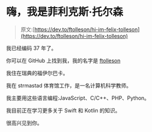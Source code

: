 # 嗨，我是菲利克斯·托尔森

> 原文:[https://dev.to/ftolleson/hi-im-felix-tolleson](https://dev.to/ftolleson/hi-im-felix-tolleson)

我已经编码 37 年了。

你可以在 GitHub 上找到我，我的名字是 [ftolleson](https://github.com/ftolleson)

我住在瑞典的福伊尔巴卡。

我在 strmastad 体育馆工作，是一名计算机科学教师。

我主要用这些语言编程:JavaScript、C/C++、PHP、Python。

我目前正在学习更多关于 Swift 和 Kotlin 的知识。

很高兴见到你。